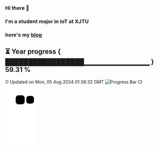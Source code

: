 ### Hi there 👋
### I'm a student major in IoT at XJTU   
### here's my [blog](https://xiaozhatecpp.fun/)   
⏳ Year progress { █████████████████▁▁▁▁▁▁▁▁▁▁▁▁▁ } 59.31 %
---
⏰ Updated on Mon, 05 Aug 2024 01:38:32 GMT
![Progress Bar CI](https://github.com/liununu/liununu/workflows/Progress%20Bar%20CI/badge.svg)
![](https://raw.githubusercontent.com/coder-Zzx/coder-Zzx/main/assets/github-contribution-grid-snake.svg)
